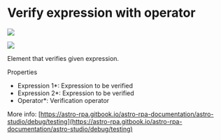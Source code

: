 # Verify expression with operator

![](<../../../.gitbook/assets/image (1).png>)

![](<../../../.gitbook/assets/image (84).png>)



Element that verifies given expression.

Properties

* Expression 1\*: Expression to be verified
* Expression 2\*: Expression to be verified
* Operator\*: Verification operator

More info: [https://astro-rpa.gitbook.io/astro-rpa-documentation/astro-studio/debug/testing](https://astro-rpa.gitbook.io/astro-rpa-documentation/astro-studio/debug/testing)

